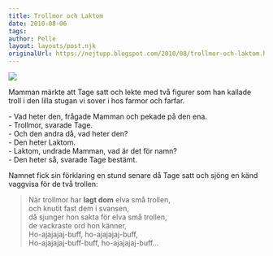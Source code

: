 ```yaml
---
title: Trollmor och Laktom
date: 2010-08-06
tags: 	
author: Pelle
layout: layouts/post.njk
originalUrl: https://nejtupp.blogspot.com/2010/08/trollmor-och-laktom.html
---
```


<p class="mobile-photo"><img src="../../../../img/bild-727645.JPG" border="0"></p>Mamman märkte att Tage satt och lekte med två figurer som han kallade troll i den lilla stugan vi sover i hos farmor och farfar.<p>- Vad heter den, frågade Mamman och pekade på den ena.<br>- Trollmor, svarade Tage.<br>- Och den andra då, vad heter den?<br>- Den heter Laktom.<br>- Laktom, undrade Mamman, vad är det för namn?<br>- Den heter så, svarade Tage bestämt.</p><p>Namnet fick sin förklaring en stund senare då Tage satt och sjöng en känd vaggvisa för de två trollen:</p><blockquote>När trollmor har <b>lagt dom</b> elva små trollen,<br>och knutit fast dem i svansen,<br>då sjunger hon sakta för elva små trollen,<br>de vackraste ord hon känner,<br>Ho-ajajajaj-buff, ho-ajajajaj-buff,<br>Ho-ajajajaj-buff-buff, ho-ajajajaj-buff...</blockquote>
<!-- no comments on this post -->